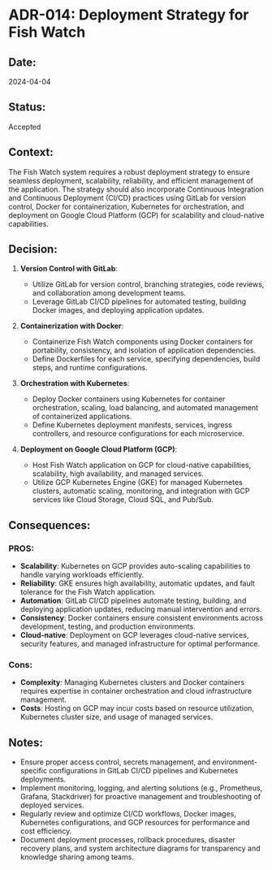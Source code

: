 # ADR-014: Deployment Strategy for Fish Watch

## Date:
2024-04-04

## Status:
Accepted

## Context:
The Fish Watch system requires a robust deployment strategy to ensure seamless deployment, scalability, reliability, and efficient management of the application. The strategy should also incorporate Continuous Integration and Continuous Deployment (CI/CD) practices using GitLab for version control, Docker for containerization, Kubernetes for orchestration, and deployment on Google Cloud Platform (GCP) for scalability and cloud-native capabilities.

## Decision:
1. **Version Control with GitLab**:
   - Utilize GitLab for version control, branching strategies, code reviews, and collaboration among development teams.
   - Leverage GitLab CI/CD pipelines for automated testing, building Docker images, and deploying application updates.

2. **Containerization with Docker**:
   - Containerize Fish Watch components using Docker containers for portability, consistency, and isolation of application dependencies.
   - Define Dockerfiles for each service, specifying dependencies, build steps, and runtime configurations.

3. **Orchestration with Kubernetes**:
   - Deploy Docker containers using Kubernetes for container orchestration, scaling, load balancing, and automated management of containerized applications.
   - Define Kubernetes deployment manifests, services, ingress controllers, and resource configurations for each microservice.

4. **Deployment on Google Cloud Platform (GCP)**:
   - Host Fish Watch application on GCP for cloud-native capabilities, scalability, high availability, and managed services.
   - Utilize GCP Kubernetes Engine (GKE) for managed Kubernetes clusters, automatic scaling, monitoring, and integration with GCP services like Cloud Storage, Cloud SQL, and Pub/Sub.

## Consequences:
### PROS:
- **Scalability**: Kubernetes on GCP provides auto-scaling capabilities to handle varying workloads efficiently.
- **Reliability**: GKE ensures high availability, automatic updates, and fault tolerance for the Fish Watch application.
- **Automation**: GitLab CI/CD pipelines automate testing, building, and deploying application updates, reducing manual intervention and errors.
- **Consistency**: Docker containers ensure consistent environments across development, testing, and production environments.
- **Cloud-native**: Deployment on GCP leverages cloud-native services, security features, and managed infrastructure for optimal performance.

### Cons:
- **Complexity**: Managing Kubernetes clusters and Docker containers requires expertise in container orchestration and cloud infrastructure management.
- **Costs**: Hosting on GCP may incur costs based on resource utilization, Kubernetes cluster size, and usage of managed services.

## Notes:
- Ensure proper access control, secrets management, and environment-specific configurations in GitLab CI/CD pipelines and Kubernetes deployments.
- Implement monitoring, logging, and alerting solutions (e.g., Prometheus, Grafana, Stackdriver) for proactive management and troubleshooting of deployed services.
- Regularly review and optimize CI/CD workflows, Docker images, Kubernetes configurations, and GCP resources for performance and cost efficiency.
- Document deployment processes, rollback procedures, disaster recovery plans, and system architecture diagrams for transparency and knowledge sharing among teams.
